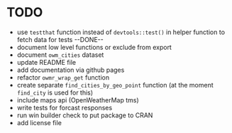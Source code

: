 # TODO

* use `testthat` function instead of `devtools::test()` in helper function to fetch data for tests --DONE--
* document low level functions or exclude from export
* document `owm_cities` dataset
* update README file
* add documentation via github pages
* refactor `owmr_wrap_get` function
* create separate `find_cities_by_geo_point` function (at the moment `find_city` is used for this)
* include maps api (OpenWeatherMap tms)
* write tests for forcast responses
* run win builder check to put package to CRAN
* add license file
